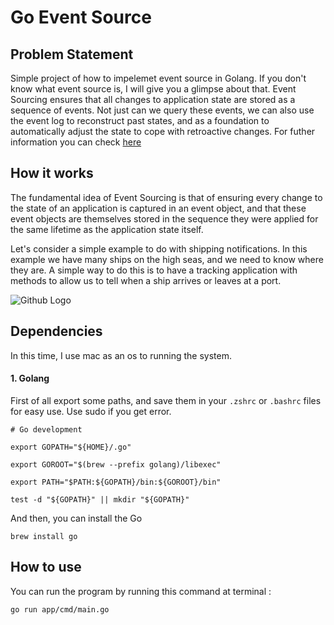 # Go Event Source

## Problem Statement
Simple project of how to impelemet event source in Golang. If you don't know what event source is, I will give you a glimpse about that. Event Sourcing ensures that all changes to application state are stored as a sequence of events. Not just can we query these events, we can also use the event log to reconstruct past states, and as a foundation to automatically adjust the state to cope with retroactive changes. For futher information you can check [here](https://martinfowler.com/eaaDev/EventSourcing.html)

## How it works
The fundamental idea of Event Sourcing is that of ensuring every change to the state of an application is captured in an event object, and that these event objects are themselves stored in the sequence they were applied for the same lifetime as the application state itself.

Let's consider a simple example to do with shipping notifications. In this example we have many ships on the high seas, and we need to know where they are. A simple way to do this is to have a tracking application with methods to allow us to tell when a ship arrives or leaves at a port.

![Github Logo](https://martinfowler.com/eaaDev/eventSourcing/simpleService.gif)

## Dependencies
In this time, I use mac as an os to running the system.

#### 1. Golang
First of all export some paths, and save them in your `.zshrc` or `.bashrc` files for easy use. Use sudo if you get error.

```
# Go development
```

```
export GOPATH="${HOME}/.go"
```

```
export GOROOT="$(brew --prefix golang)/libexec"
```

```
export PATH="$PATH:${GOPATH}/bin:${GOROOT}/bin"
```

```
test -d "${GOPATH}" || mkdir "${GOPATH}"
```

And then, you can install the Go
```
brew install go

```

## How to use
You can run the program by running this command at terminal :
```
go run app/cmd/main.go
```
